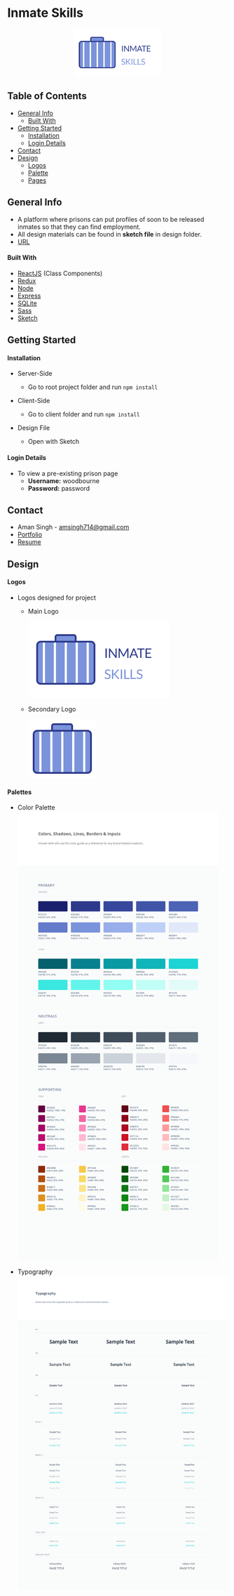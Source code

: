 # Inmate Skills
<p align="center">
	<img width="200" src="design/main_logo.png" alt="Inmate Skills Logo">
</p>


## Table of Contents 
* [General Info](#general-info)
	* [Built With](#built-with)
* [Getting Started](#setup)
	* [Installation](#installation)
	* [Login Details ](#login-details )
* [Contact](#contact)
* [Design](#design)
	* [Logos](#logos)
	* [Palette](#palette)
	* [Pages](#pages)



## General Info 
- A platform where prisons can put profiles of soon to be released inmates so that they can find employment. 
- All design materials can be found in **sketch file** in design folder.
- [URL](https://inmate-skills.netlify.com/) 


#### Built With
- [ReactJS](https://reactjs.org/) (Class Components)
- [Redux](https://redux.js.org/)
- [Node](https://nodejs.org/en/)
- [Express](https://expressjs.com/)
- [SQLite](https://sqlite.org/index.html)
- [Sass](https://sass-lang.com/)
- [Sketch](https://www.sketch.com/)



## Getting Started
#### Installation 
- Server-Side 
	- Go to root project folder and run ```npm install ```



- Client-Side
	- Go to client folder and run ```npm install ```

- Design File
	- Open with Sketch

#### Login Details 
- To view a pre-existing prison page
	- **Username:** woodbourne
	- **Password:** password


## Contact
- Aman Singh - <a href="mailto:amsingh714@gmail.com?subject=Hi,%20I'm%20interested%20in%20connecting.">
amsingh714@gmail.com </a>
- [Portfolio](https://amans.dev/) 
- [Resume](https://docs.google.com/document/d/1LFUL_PpCIM1FlJozvYB-Rsg2UiqX1yCt6TIX9xwyX4Q/edit?usp=sharing)


## Design
#### Logos
- Logos designed for project
	- Main Logo
	
		![Main Logo](design/main_logo.png)
		
	- Secondary Logo
		
		![Briefcase Logo](design/briefcase_logo.png)

 
#### Palettes
- Color Palette
![Color Palette](design/color_palette.png)

- Typography
![Typography](design/typography.png)

